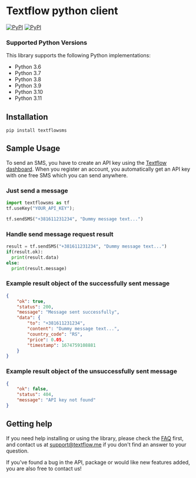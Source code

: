 # Textflow python client

[![PyPI](https://img.shields.io/pypi/v/textflowsms.svg)](https://pypi.python.org/pypi/textflowsms)
[![PyPI](https://img.shields.io/pypi/pyversions/textflowsms.svg)](https://pypi.python.org/pypi/textflowsms)

### Supported Python Versions

This library supports the following Python implementations:

* Python 3.6
* Python 3.7
* Python 3.8
* Python 3.9
* Python 3.10
* Python 3.11

## Installation
`pip install textflowsms`

## Sample Usage

To send an SMS, you have to create an API key using the [Textflow dashboard](https://textflow.me/api). When you register an account, you automatically get an API key with one free SMS which you can send anywhere.

### Just send a message

```python
import textflowsms as tf
tf.useKey("YOUR_API_KEY");

tf.sendSMS("+381611231234", "Dummy message text...")
```

### Handle send message request result

```python
result = tf.sendSMS("+381611231234", "Dummy message text...")
if(result.ok):
  print(result.data)
else:
  print(result.message)
```

### Example result object of the successfully sent message

```json
{
    "ok": true,
    "status": 200,
    "message": "Message sent successfully",
    "data": {
        "to": "+381611231234",
        "content": "Dummy message text...",
        "country_code": "RS",
        "price": 0.05,
        "timestamp": 1674759108881
    }
}
```

### Example result object of the unsuccessfully sent message

```json
{
    "ok": false,
    "status": 404,
    "message": "API key not found"
}
```

## Getting help

If you need help installing or using the library, please check the [FAQ](https://textflow.me) first, and contact us at [support@textflow.me](mailto://support@textflow.me) if you don't find an answer to your question.

If you've found a bug in the API, package or would like new features added, you are also free to contact us!
